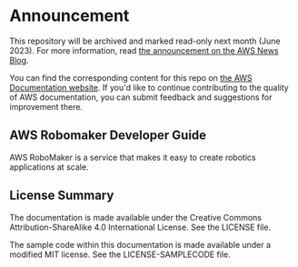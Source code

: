 # Announcement

This repository will be archived and marked read-only next month (June 2023). For more information, read [the announcement on the AWS News Blog](https://aws.amazon.com/blogs/aws/retiring-the-aws-documentation-on-github/).

You can find the corresponding content for this repo on [the AWS Documentation website](https://docs.aws.amazon.com/robomaker/latest/dg). If you'd like to continue contributing to the quality of AWS documentation, you can submit feedback and suggestions for improvement there.

## AWS Robomaker Developer Guide

AWS RoboMaker is a service that makes it easy to create robotics applications at scale.

## License Summary

The documentation is made available under the Creative Commons Attribution-ShareAlike 4.0 International License. See the LICENSE file.

The sample code within this documentation is made available under a modified MIT license. See the LICENSE-SAMPLECODE file.
